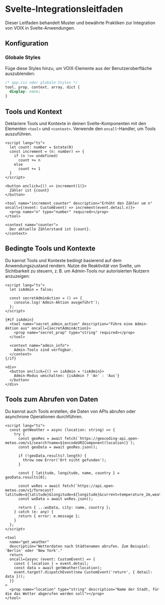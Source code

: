 # Svelte-Integrationsleitfaden

Dieser Leitfaden behandelt Muster und bewährte Praktiken zur Integration von VOIX in Svelte-Anwendungen.

## Konfiguration

### Globale Styles

Füge diese Styles hinzu, um VOIX-Elemente aus der Benutzeroberfläche auszublenden:

```css
/* app.css oder globale Styles */
tool, prop, context, array, dict {
  display: none;
}
```

## Tools und Kontext

Deklariere Tools und Kontexte in deinen Svelte-Komponenten mit den Elementen `<tool>` und `<context>`. Verwende den `oncall`-Handler, um Tools auszuführen.

```svelte
<script lang="ts">
  let count: number = $state(0)
  const increment = (n: number) => {
    if (n !== undefined)
      count += n
    else
      count += 1
  }
</script>

<button onclick={() => increment(1)}>
  Zähler ist {count}
</button>

<tool name="increment_counter" description="Erhöht den Zähler um n" oncall={(event: CustomEvent) => increment(event.detail.n)}>
  <prop name="n" type="number" required></prop>
</tool>

<context name="counter">
  Der aktuelle Zählerstand ist {count}.
</context>
```

## Bedingte Tools und Kontexte

Du kannst Tools und Kontexte bedingt basierend auf dem Anwendungszustand rendern. Nutze die Reaktivität von Svelte, um Sichtbarkeit zu steuern, z. B. um Admin-Tools nur autorisierten Nutzern anzuzeigen:

```svelte
<script lang="ts">
  let isAdmin = false;

  const secretAdminAction = () => {
    console.log('Admin-Aktion ausgeführt');
  };
</script>

{#if isAdmin}
  <tool name="secret_admin_action" description="Führe eine Admin-Aktion aus" oncall={secretAdminAction}>
    <prop name="secret_prop" type="string" required></prop>
  </tool>

  <context name="admin_info">
    Admin-Tools sind verfügbar.
  </context>
{/if}

<div>
  <button onclick={() => isAdmin = !isAdmin}>
    Admin-Modus umschalten: {isAdmin ? 'An' : 'Aus'}
  </button>
</div>
```

## Tools zum Abrufen von Daten

Du kannst auch Tools erstellen, die Daten von APIs abrufen oder asynchrone Operationen durchführen.

```svelte
<script lang="ts">
  const getWeather = async (location: string) => {
    try {
      const geoRes = await fetch(`https://geocoding-api.open-meteo.com/v1/search?name=${encodeURIComponent(location)}`);
      const geoData = await geoRes.json();

      if (!geoData.results?.length) {
        throw new Error('Ort nicht gefunden');
      }

      const { latitude, longitude, name, country } = geoData.results[0];

      const wxRes = await fetch(`https://api.open-meteo.com/v1/forecast?latitude=${latitude}&longitude=${longitude}&current=temperature_2m,weather_code&daily=weather_code,temperature_2m_max,temperature_2m_min&timezone=auto`);
      const wxData = await wxRes.json();

      return { ...wxData, city: name, country };
    } catch (e: any) {
      return { error: e.message };
    }
  };
</script>

<tool
  name="get_weather"
  description="Wetterdaten nach Städtenamen abrufen. Zum Beispiel: 'Berlin' oder 'New York'."
  return
  oncall={async (event: CustomEvent) => {
    const { location } = event.detail;
    const data = await getWeather(location);
    event.target?.dispatchEvent(new CustomEvent('return', { detail: data }));
  }}
>
  <prop name="location" type="string" description="Name der Stadt, für die das Wetter abgerufen werden soll"></prop>
</tool>
```

<!--@include: @/de/voix_context.md -->